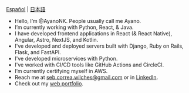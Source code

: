 [Español](https://github.com/AyanoNK/AyanoNK/blob/main/README_es.md) | [日本語](https://github.com/AyanoNK/AyanoNK/blob/main/README_jp.md)
- Hello, I’m @AyanoNK. People usually call me Ayano.
- I’m currently working with Python, React, & Java.
- I have developed frontend applications in React (& React Native), Angular, Astro, NextJS, and Kotlin.
- I've developed and deployed servers built with Django, Ruby on Rails, Flask, and FastAPI.
- I've developed microservices with Python.
- I've worked with CI/CD tools like GitHub Actions and CircleCI.
- I’m currently certifying myself in AWS.
- Reach me at seb.correa.wilches@gmail.com or in [LinkedIn](https://www.linkedin.com/in/ayanonk/).
- Check out my [web portfolio](https://www.ayano.software/).


<!---
AyanoNK/AyanoNK is a ✨ special ✨ repository because its `README.md` (this file) appears on your GitHub profile.
You can click the Preview link to take a look at your changes.
--->
